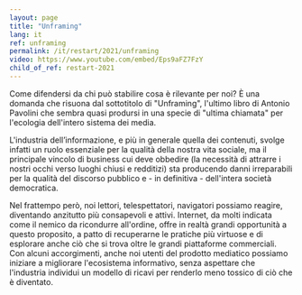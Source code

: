 ```yaml
---
layout: page
title: "Unframing"
lang: it
ref: unframing
permalink: /it/restart/2021/unframing
video: https://www.youtube.com/embed/Eps9aFZ7FzY
child_of_ref: restart-2021
---
```


Come difendersi da chi può stabilire cosa è rilevante per noi? È una domanda che risuona dal sottotitolo di "Unframing", l'ultimo libro di Antonio Pavolini che sembra quasi prodursi in una specie di "ultima chiamata" per l'ecologia dell'intero sistema dei media.

L'industria dell’informazione, e più in generale quella dei contenuti, svolge infatti un ruolo essenziale per la qualità della nostra vita sociale, ma il principale vincolo di business cui deve obbedire (la necessità di attrarre i nostri occhi verso luoghi chiusi e redditizi) sta producendo danni irreparabili per la qualità del discorso pubblico e - in definitiva - dell'intera società democratica.

Nel frattempo però, noi lettori, telespettatori, navigatori possiamo reagire, diventando anzitutto più consapevoli e attivi. Internet, da molti indicata come il nemico da ricondurre all'ordine, offre in realtà grandi opportunità a questo proposito, a patto di recuperarne le pratiche più virtuose e di esplorare anche ciò che si trova oltre le grandi piattaforme commerciali. Con alcuni accorgimenti, anche noi utenti del prodotto mediatico possiamo iniziare a migliorare l'ecosistema informativo, senza aspettare che l'industria individui un modello di ricavi per renderlo meno tossico di ciò che è diventato.

